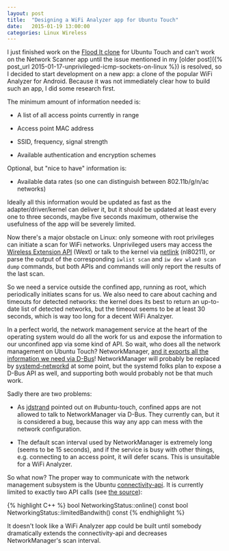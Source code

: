 ```yaml
---
layout: post
title:  "Designing a WiFi Analyzer app for Ubuntu Touch"
date:   2015-01-19 13:00:00
categories: Linux Wireless
---
```


I just finished work on the [Flood It clone][github-floodit] for Ubuntu Touch and can't work on the Network Scanner app until the issue mentioned in my [older post]({% post_url 2015-01-17-unprivileged-icmp-sockets-on-linux %}) is resolved, so I decided to start development on a new app: a clone of the popular WiFi Analyzer for Android. Because it was not immediately clear how to build such an app, I did some research first.

The minimum amount of information needed is:

- A list of all access points currently in range

- Access point MAC address

- SSID, frequency, signal strength

- Available authentication and encryption schemes

Optional, but "nice to have" information is:

- Available data rates (so one can distinguish between 802.11b/g/n/ac networks)

Ideally all this information would be updated as fast as the adapter/driver/kernel can deliver it, but it should be updated at least every one to three seconds, maybe five seconds maximum, otherwise the usefulness of the app will be severely limited.

Now there's a major obstacle on Linux: only someone with root privileges can initiate a scan for WiFi networks. Unprivileged users may access the [Wireless Extension API][wext] (Wext) or talk to the kernel via [netlink][nl80211] (nl80211), or parse the output of the corresponding `iwlist scan`  and `iw dev wlan0 scan dump` commands, but both APIs and commands will only report the results of the last scan.

So we need a service outside the confined app, running as root, which periodically initiates scans for us. We also need to care about caching and timeouts for detected networks: the kernel does its best to return an up-to-date list of detected networks, but the timeout seems to be at least 30 seconds, which is way too long for a decent WiFi Analzyer.

In a perfect world, the network management service at the heart of the operating system would do all the work for us and expose the information to our unconfined app via some kind of API. So wait, who does all the network management on Ubuntu Touch? NetworkManager, [and it exports all the information we need via D-Bus][network-manager-dbus]! NetworkManager will probably be replaced by [systemd-networkd] at some point, but the systemd folks plan to expose a D-Bus API as well, and supporting both would probably not be that much work.

Sadly there are two problems:

- As [jdstrand] pointed out on #ubuntu-touch, confined apps are not allowed to talk to NetworkManager via D-Bus. They currently can, but it is considered a bug, because this way any app can mess with the network configuration.

- The default scan interval used by NetworkManager is extremely long (seems to be 15 seconds), and if the service is busy with other things, e.g. connecting to an access point, it will defer scans. This is unsuitable for a WiFi Analyzer.

So what now? The proper way to communicate with the network management subsystem is the Ubuntu [connectivity-api]. It is currently limited to exactly two API calls (see [the source][connectivity-api-source]):

{% highlight C++ %}
bool NetworkingStatus::online() const
bool NetworkingStatus::limitedBandwith() const
{% endhighlight %}

It doesn't look like a WiFi Analyzer app could be built until somebody dramatically extends the connectivity-api and decreases NetworkManager's scan interval.


[github-floodit]: https://github.com/Sturmflut/ubuntu-touch-floodit
[connectivity-api]: https://launchpad.net/connectivity-api
[wext]: http://wireless.kernel.org/en/developers/Documentation/Wireless-Extensions
[nl80211]: http://wireless.kernel.org/en/developers/Documentation/nl80211
[network-manager-dbus]: http://cgit.freedesktop.org/NetworkManager/NetworkManager/tree/introspection/nm-access-point.xml
[systemd-networkd]: http://www.freedesktop.org/software/systemd/man/systemd-networkd.service.html
[jdstrand]: https://launchpad.net/~jdstrand
[connectivity-api]: https://launchpad.net/connectivity-api
[connectivity-api-source]: https://bazaar.launchpad.net/~unity-api-team/connectivity-api/trunk.15.04/view/head:/src/qt/qml/Ubuntu/Connectivity/networking-status.cpp